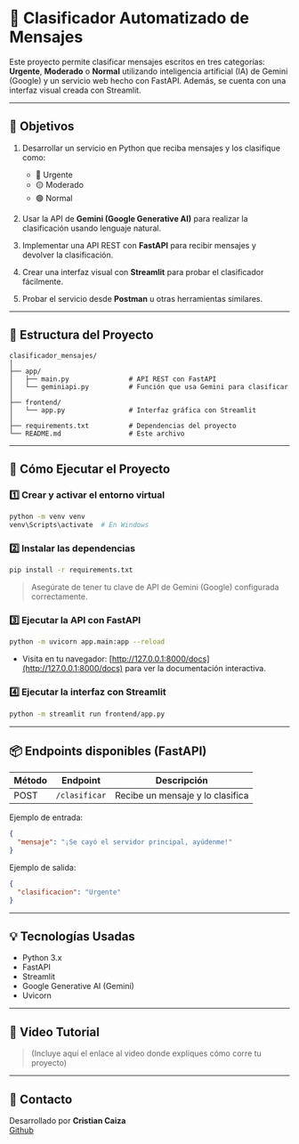 # 🤖 Clasificador Automatizado de Mensajes

Este proyecto permite clasificar mensajes escritos en tres categorías: **Urgente**, **Moderado** o **Normal** utilizando inteligencia artificial (IA) de Gemini (Google) y un servicio web hecho con FastAPI. Además, se cuenta con una interfaz visual creada con Streamlit.

---

## 📌 Objetivos

1. Desarrollar un servicio en Python que reciba mensajes y los clasifique como:
   - 🔴 Urgente
   - 🟡 Moderado
   - 🟢 Normal

2. Usar la API de **Gemini (Google Generative AI)** para realizar la clasificación usando lenguaje natural.

3. Implementar una API REST con **FastAPI** para recibir mensajes y devolver la clasificación.

4. Crear una interfaz visual con **Streamlit** para probar el clasificador fácilmente.

5. Probar el servicio desde **Postman** u otras herramientas similares.

---

## 📁 Estructura del Proyecto

```
clasificador_mensajes/
│
├── app/
│   ├── main.py               # API REST con FastAPI
│   └── geminiapi.py          # Función que usa Gemini para clasificar
│
├── frontend/
│   └── app.py                # Interfaz gráfica con Streamlit
│
├── requirements.txt          # Dependencias del proyecto
└── README.md                 # Este archivo
```

---

## 🚀 Cómo Ejecutar el Proyecto

### 1️⃣ Crear y activar el entorno virtual

```bash
python -m venv venv
venv\Scripts\activate  # En Windows
```

### 2️⃣ Instalar las dependencias

```bash
pip install -r requirements.txt
```

> Asegúrate de tener tu clave de API de Gemini (Google) configurada correctamente.

### 3️⃣ Ejecutar la API con FastAPI

```bash
python -m uvicorn app.main:app --reload
```

- Visita en tu navegador: [http://127.0.0.1:8000/docs](http://127.0.0.1:8000/docs) para ver la documentación interactiva.

### 4️⃣ Ejecutar la interfaz con Streamlit

```bash
python -m streamlit run frontend/app.py
```

---

## 📦 Endpoints disponibles (FastAPI)

| Método | Endpoint       | Descripción                        |
|--------|----------------|------------------------------------|
| POST   | `/clasificar`  | Recibe un mensaje y lo clasifica  |

Ejemplo de entrada:
```json
{
  "mensaje": "¡Se cayó el servidor principal, ayúdenme!"
}
```

Ejemplo de salida:
```json
{
  "clasificacion": "Urgente"
}
```

---

## 💡 Tecnologías Usadas

- Python 3.x
- FastAPI
- Streamlit
- Google Generative AI (Gemini)
- Uvicorn

---


## 🎥 Video Tutorial

> (Incluye aquí el enlace al video donde expliques cómo corre tu proyecto)

---

## 📩 Contacto

Desarrollado por **Cristian Caiza**  
[Github](https://github.com/antichrist667)
